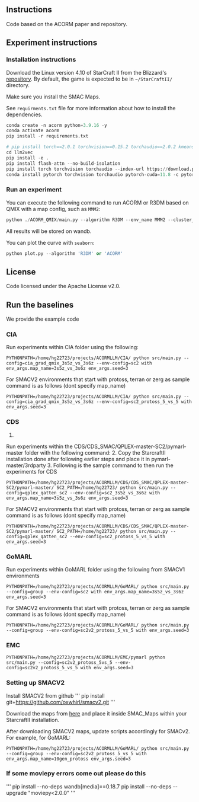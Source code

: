 
## **Instructions**

Code based on the ACORM paper and repository.

## **Experiment instructions**

### **Installation instructions**
Download the Linux version 4.10 of StarCraft II from the Blizzard's [repository](https://github.com/Blizzard/s2client-proto#downloads). By default, the game is expected to be in `~/StarCraftII/` directory. 

Make sure you install the SMAC Maps.

See `requirments.txt` file for more information about how to install the dependencies.
```python
conda create -n acorm python=3.9.16 -y
conda activate acorm
pip install -r requirements.txt

# pip install torch==2.0.1 torchvision==0.15.2 torchaudio==2.0.2 kmeans-pytorch
cd llm2vec
pip install -e .
pip install flash-attn --no-build-isolation
pip install torch torchvision torchaudio --index-url https://download.pytorch.org/whl/cu118
conda install pytorch torchvision torchaudio pytorch-cuda=11.8 -c pytorch -c nvidia
```

### Run an experiment

You can execute the following command to run ACORM or R3DM based on QMIX with a map config, such as `MMM2`:

```python
python ./ACORM_QMIX/main.py --algorithm R3DM --env_name MMM2 --cluster_num 3 --max_train_steps 3050000
```

All results will be stored on wandb.

You can plot the curve with `seaborn`:

```python
python plot.py --algorithm 'R3DM' or 'ACORM'
```

## License

Code licensed under the Apache License v2.0.

## Run the baselines
We provide the example code
### CIA
Run experiments within CIA folder using the following:
```
PYTHONPATH=/home/hg22723/projects/ACORMLLM/CIA/ python src/main.py --config=cia_grad_qmix_3s5z_vs_3s6z --env-config=sc2 with env_args.map_name=3s5z_vs_3s6z env_args.seed=3
```

For SMACV2 environments that start with protoss, terran or zerg as sample command is as follows (dont specify map_name)
```
PYTHONPATH=/home/hg22723/projects/ACORMLLM/CIA/ python src/main.py --config=cia_grad_qmix_3s5z_vs_3s6z --env-config=sc2_protoss_5_vs_5 with env_args.seed=3
```

### CDS
1. 
Run experiments within the CDS/CDS_SMAC/QPLEX-master-SC2/pymarl-master folder with the following command:
2. Copy the StarcraftII installation done after following earlier steps and place it in pymarl-master/3rdparty 
3.  Following is the sample command to then run the experiments for CDS
```
PYTHONPATH=/home/hg22723/projects/ACORMLLM/CDS/CDS_SMAC/QPLEX-master-SC2/pymarl-master/ SC2_PATH=/home/hg22723/ python src/main.py --config=qplex_qatten_sc2 --env-config=sc2_3s5z_vs_3s6z with env_args.map_name=3s5z_vs_3s6z env_args.seed=3
```

For SMACV2 environments that start with protoss, terran or zerg as sample command is as follows (dont specify map_name)
```
PYTHONPATH=/home/hg22723/projects/ACORMLLM/CDS/CDS_SMAC/QPLEX-master-SC2/pymarl-master/ SC2_PATH=/home/hg22723/ python src/main.py --config=qplex_qatten_sc2 --env-config=sc2_protoss_5_vs_5 with env_args.seed=3
```

### GoMARL
Run experiments within GoMARL folder using the following from SMACV1 environments
```
PYTHONPATH=/home/hg22723/projects/ACORMLLM/GoMARL/ python src/main.py --config=group --env-config=sc2 with env_args.map_name=3s5z_vs_3s6z env_args.seed=3
```

For SMACV2 environments that start with protoss, terran or zerg as sample command is as follows (dont specify map_name)
```
PYTHONPATH=/home/hg22723/projects/ACORMLLM/GoMARL/ python src/main.py --config=group --env-config=sc2v2_protoss_5_vs_5 with env_args.seed=3
```

### EMC
```
PYTHONPATH=/home/hg22723/projects/ACORMLLM/EMC/pymarl python src/main.py --config=sc2v2_protoss_5vs_5 --env-config=sc2v2_protoss_5_vs_5 with env_args.seed=3
```

### Setting up SMACV2

Install SMACV2 from github
'''
pip install git+https://github.com/oxwhirl/smacv2.git
'''

Download the maps from [here](https://github.com/oxwhirl/smacv2/releases/download/maps/SMAC_Maps.zip) and place it inside SMAC_Maps within your StarcraftII installation.

After downloading SMACV2 maps, update scripts accordingly for SMACv2. For example, for GoMARL:
```
PYTHONPATH=/home/hg22723/projects/ACORMLLM/GoMARL/ python src/main.py --config=group --env-config=sc2v2_protoss_5_vs_5 with env_args.map_name=10gen_protoss env_args.seed=3
```



### If some moviepy errors come out please do this
'''
pip install --no-deps wandb[media]==0.18.7
pip install --no-deps --upgrade "moviepy<2.0.0"
'''
